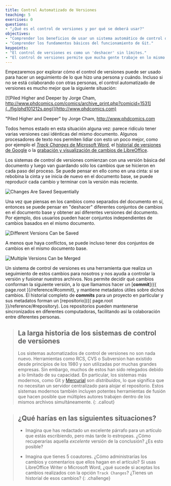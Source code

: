```yaml
---
title: Control Automatizado de Versiones
teaching: 5
exercises: 0
questions:
- "¿Qué es el control de versiones y por qué se deberá usar?"
objectives:
- "Comprender los beneficios de usar un sistema automático de control de versiones."
- "Comprender los fundamentos básicos del funcionamiento de Git."
keypoints:
- "El control de versiones es como un 'deshacer' sin límites."
- "El control de versiones permite que mucha gente trabaje en lo mismo en paralelo."
---
```


Empezaremos por explorar cómo el control de versiones puede ser usado
para hacer un seguimiento de lo que hizo una persona y cuándo.
Incluso si no se está colaborando con otras personas, 
el control automatizado de versiones es mucho mejor que la siguiente situación:

[![Piled Higher and Deeper by Jorge Cham, http://www.phdcomics.com/comics/archive_print.php?comicid=1531](../fig/phd101212s.png)](http://www.phdcomics.com)

"Piled Higher and Deeper" by Jorge Cham, http://www.phdcomics.com

Todos hemos estado en esta situación alguna vez: parece ridículo tener 
varias versiones casi idénticas del mismo documento. Algunos procesadores de texto 
nos permiten lidiar con esto un poco mejor, como por ejemplo el [*Track Changes* de Microsoft Word](https://support.office.com/en-us/article/Track-changes-in-Word-197ba630-0f5f-4a8e-9a77-3712475e806a), el [historial de versiones de Google](https://support.google.com/docs/answer/190843?hl=en) o la [grabación y visualización de cambios de LibreOffice](https://help.libreoffice.org/Common/Recording_and_Displaying_Changes).

Los sistemas de control de versiones comienzan con una versión básica del documento y 
luego van guardando sólo los cambios que se hicieron en cada paso del proceso. Se puede 
pensar en ello como en una cinta: si se rebobina la cinta y se inicia de nuevo en el documento 
base, se puede reproducir cada cambio y terminar con la versión más reciente.

![Changes Are Saved Sequentially](../fig/play-changes.svg)

Una vez que piensas en los cambios como separados del documento en sí, entonces se puede pensar en "deshacer" diferentes conjuntos de cambios en el documento base y obtener así diferentes versiones del documento. Por ejemplo, dos usuarios pueden hacer conjuntos independientes de cambios basados en el mismo documento.

![Different Versions Can be Saved](../fig/versions.svg)

A menos que haya conflictos, se puede incluso tener dos conjuntos de cambios en el mismo documento base.

![Multiple Versions Can be Merged](../fig/merge.svg)

Un sistema de control de versiones es una herramienta que realiza un seguimiento de estos cambios para nosotros y
nos ayuda a controlar la versión y fusionar nuestros archivos. Nos permite
decidir qué cambios conforman la siguiente versión, a lo que llamamos hacer un
[**commit**]({{ page.root }}/reference/#commit), y mantiene metadatos útiles sobre dichos cambios. El
historial completo de **commits** para un proyecto en particular y sus metadatos forman un
[repositorio]({{ page.root }}/reference/#repository). Los repositorios pueden mantenerse sincronizados
en diferentes computadoras, facilitando así la colaboración entre diferentes personas.

> ## La larga historia de los sistemas de control de versiones 
>
> Los sistemas automatizados de control de versiones no son nada nuevo.
> Herramientas como RCS, CVS o Subversion han existido desde principios de los 1980  y son utilizadas por muchas grandes empresas.
> Sin embargo, muchos de estos han sido relegados debido a lo limitado de su capacidad.
> En particular, los sistemas más modernos, como Git y [Mercurial](http://swcarpentry.github.io/hg-novice/) 
> son *distribuidos*, lo que significa que no necesitan un servidor centralizado para alojar el repositorio. 
> Estos sistemas modernos también incluyen potentes herramientas de fusión que hacen posible que múltiples autores trabajen dentro de 
> los mismos archivos simultáneamente.
{: .callout}

> ## ¿Qué harías en las siguientes situaciones?
>
> * Imagina que has redactado un excelente párrafo para un artículo que estás escribiendo, pero más tarde lo estropeas. ¿Cómo recuperarías 
>   aquella *excelente* versión de la conclusión? ¿Es esto posible?
>
> * Imagina que tienes 5 coautores. ¿Cómo administrarías los cambios y comentarios que ellos hagan en el artículo? 
>   Si usas LibreOffice Writer o Microsoft Word, ¿qué sucede si aceptas los cambios realizados con la opción 
>   `Track Changes`? ¿Tienes un historial de esos cambios? 
{: .challenge}

